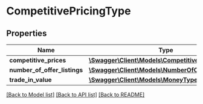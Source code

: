 # CompetitivePricingType

## Properties

Name | Type | Description | Notes
------------ | ------------- | ------------- | -------------
**competitive_prices** | [**\Swagger\Client\Models\CompetitivePriceList**](CompetitivePriceList.md) |  |
**number_of_offer_listings** | [**\Swagger\Client\Models\NumberOfOfferListingsList**](NumberOfOfferListingsList.md) |  |
**trade_in_value** | [**\Swagger\Client\Models\MoneyType**](MoneyType.md) |  | [optional]

[[Back to Model list]](../../README.md#documentation-for-models) [[Back to API list]](../../README.md#documentation-for-api-endpoints) [[Back to README]](../../README.md)

